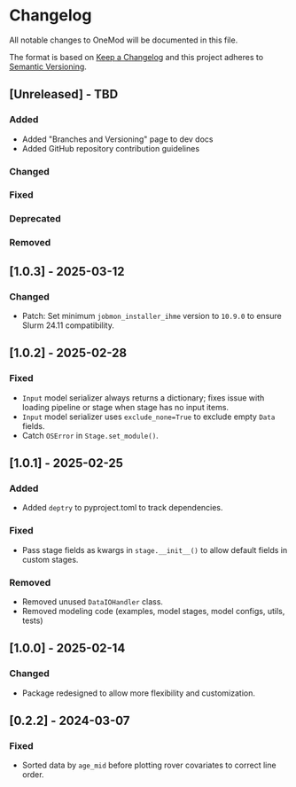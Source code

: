 # Changelog

All notable changes to OneMod will be documented in this file.

The format is based on [Keep a Changelog](http://keepachangelog.com/en/1.0.0/) and this project adheres to [Semantic Versioning](http://semver.org/spec/v2.0.0.html).

## [Unreleased] - TBD

### Added

- Added "Branches and Versioning" page to dev docs
- Added GitHub repository contribution guidelines

### Changed

### Fixed

### Deprecated

### Removed

## [1.0.3] - 2025-03-12

### Changed

- Patch: Set minimum `jobmon_installer_ihme` version to `10.9.0` to ensure Slurm 24.11 compatibility.

## [1.0.2] - 2025-02-28

### Fixed

- `Input` model serializer always returns a dictionary; fixes issue with loading pipeline or stage when stage has no input items.
- `Input` model serializer uses `exclude_none=True` to exclude empty `Data` fields.
- Catch `OSError` in `Stage.set_module()`.

## [1.0.1] - 2025-02-25

### Added

- Added `deptry` to pyproject.toml to track dependencies.

### Fixed

- Pass stage fields as kwargs in `stage.__init__()` to allow default fields in custom stages.

### Removed

- Removed unused `DataIOHandler` class.
- Removed modeling code (examples, model stages, model configs, utils, tests)

## [1.0.0] - 2025-02-14

### Changed

- Package redesigned to allow more flexibility and customization.

## [0.2.2] - 2024-03-07

### Fixed

- Sorted data by `age_mid` before plotting rover covariates to correct line order.
